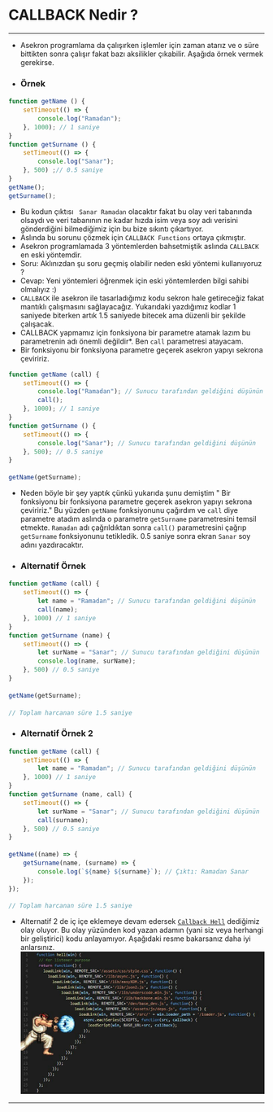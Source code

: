 # CALLBACK  Nedir ?

--- 

- Asekron programlama da çalışırken işlemler için zaman atarız ve o süre bittikten sonra çalışır fakat bazı aksilikler çıkabilir. Aşağıda örnek vermek gerekirse.
- ###   Örnek 
```js
function getName () {
    setTimeout(() => {
        console.log("Ramadan");
    }, 1000); // 1 saniye
}
function getSurname () {
    setTimeout(() => {
        console.log("Sanar");
    }, 500) ;// 0.5 saniye
}
getName();
getSurname();
```
- Bu kodun çıktısı ` Sanar Ramadan` olacaktır fakat bu olay veri tabanında olsaydı ve veri tabanının ne kadar hızda isim veya soy adı verisini gönderdiğini bilmediğimiz için bu bize sıkıntı çıkartıyor. 
- Aslında bu sorunu çözmek için `CALLBACK Functions` ortaya çıkmıştır.
- Asekron programlamada 3 yöntemlerden bahsetmiştik aslında `CALLBACK ` en eski yöntemdir.
- Soru: Aklınızdan şu soru geçmiş olabilir neden eski yöntemi kullanıyoruz ?
- Cevap: Yeni yöntemleri öğrenmek için eski yöntemlerden bilgi sahibi olmalıyız :)
- `CALLBACK` ile asekron ile tasarladığımız kodu sekron hale getireceğiz fakat mantıklı çalışmasını sağlayacağız. Yukarıdaki yazdığımız kodlar 1 saniyede biterken artık 1.5 saniyede bitecek ama düzenli bir şekilde çalışacak.
- CALLBACK yapmamız için fonksiyona bir parametre atamak lazım bu parametrenin adı önemli değildir*. Ben `call` parametresi atayacam.
- Bir fonksiyonu bir fonksiyona parametre geçerek asekron yapıyı sekrona çeviririz.
```js
function getName (call) {
    setTimeout(() => {
        console.log("Ramadan"); // Sunucu tarafından geldiğini düşünün
        call();
    }, 1000); // 1 saniye
}
function getSurname () {
    setTimeout(() => {
        console.log("Sanar"); // Sunucu tarafından geldiğini düşünün
    }, 500); // 0.5 saniye
}

getName(getSurname);
```

- Neden böyle bir şey yaptık çünkü yukarıda şunu demiştim " Bir fonksiyonu bir fonksiyona parametre geçerek asekron yapıyı sekrona çeviririz." Bu yüzden `getName` fonksiyonunu çağırdım ve `call` diye parametre atadım aslında o parametre `getSurname` parametresini temsil etmekte. `Ramadan` adı çağrıldıktan sonra `call()` parametresini çağrıp `getSurname` fonksiyonunu tetikledik. 0.5 saniye sonra ekran `Sanar` soy adını yazdıracaktır.

- ### Alternatif Örnek
```js
function getName (call) {
    setTimeout(() => {
        let name = "Ramadan"; // Sunucu tarafından geldiğini düşünün
        call(name);
    }, 1000) // 1 saniye
}
function getSurname (name) {
    setTimeout(() => {
        let surName = "Sanar"; // Sunucu tarafından geldiğini düşünün
        console.log(name, surName);
    }, 500) // 0.5 saniye
}

getName(getSurname);

// Toplam harcanan süre 1.5 saniye
```

- ### Alternatif Örnek 2
```js
function getName (call) {
    setTimeout(() => {
        let name = "Ramadan"; // Sunucu tarafından geldiğini düşünün
    }, 1000) // 1 saniye
}
function getSurname (name, call) {
    setTimeout(() => {
        let surName = "Sanar"; // Sunucu tarafından geldiğini düşünün
        call(surname);
    }, 500) // 0.5 saniye
}

getName((name) => {
    getSurname(name, (surname) => {
        console.log(`${name} ${surname}`); // Çıktı: Ramadan Sanar
    });
});

// Toplam harcanan süre 1.5 saniye
```
- Alternatif 2 de iç içe eklemeye devam edersek [`Callback Hell`](https://www.javatpoint.com/callback-hell-in-javascript) dediğimiz olay oluyor. Bu olay yüzünden kod yazan adamın (yani siz veya herhangi bir geliştirici) kodu anlayamıyor. Aşağıdaki resme bakarsanız daha iyi anlarsınız. ![img.png](img.png)
---
